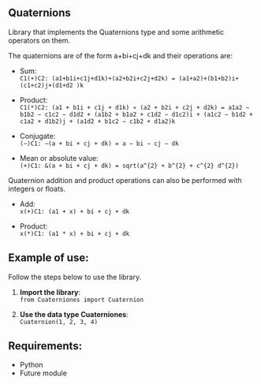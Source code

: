 ## Quaternions
Library that implements the Quaternions type and some arithmetic operators on them.

The quaternions are of the form a+bi+cj+dk and their operations are:

  - Sum:<br>
  ```C1(+)C2: (a1+b1i+c1j+d1k)+(a2+b2i+c2j+d2k) = (a1+a2)+(b1+b2)i+(c1+c2)j+(d1+d2 )k```<br>

  - Product:<br>
  ```C1(*)C2: (a1 + b1i + c1j + d1k) ∗ (a2 + b2i + c2j + d2k) = a1a2 − b1b2 − c1c2 − d1d2 + (a1b2 + b1a2 + c1d2 − d1c2)i + (a1c2 − b1d2 + c1a2 + d1b2)j + (a1d2 + b1c2 − c1b2 + d1a2)k```<br>
  
  - Conjugate:<br>
  ```(∼)C1: ∼(a + bi + cj + dk) = a − bi − cj − dk```<br>
  
  - Mean or absolute value:<br>
  ```(+)C1: &(a + bi + cj + dk) = sqrt(a^{2} + b^{2} + c^{2} d^{2})```<br>

Quaternion addition and product operations can also be performed with integers or floats.<br>
  - Add:<br>
  ```x(+)C1: (a1 + x) + bi + cj + dk```<br>
  
  - Product:<br>
  ```x(*)C1: (a1 * x) + bi + cj + dk```<br>

## Example of use:
Follow the steps below to use the library.
1. **Import the library**:<br>
  ```from Cuaterniones import Cuaternion```<br>

2. **Use the data type Cuaterniones**:<br>
  ```Cuaternion(1, 2, 3, 4)```<br>

## Requirements:
- Python
- Future module
